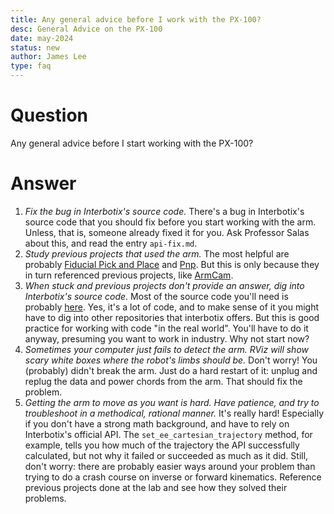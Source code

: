 ```yaml
---
title: Any general advice before I work with the PX-100?
desc: General Advice on the PX-100 
date: may-2024 
status: new
author: James Lee 
type: faq
---
```


# Question
Any general advice before I start working with the PX-100?

# Answer

1. _Fix the bug in Interbotix's source code._ There's a bug in Interbotix's
   source code that you should fix before you start working with the arm.
Unless, that is, someone already fixed it for you. Ask Professor Salas about
this, and read the entry `api-fix.md`.
2. _Study previous projects that used the arm._ The most helpful are probably
   [Fiducial Pick and
Place](https://github.com/campusrover/fiducial_pick_and_place) and
[Pnp](https://github.com/campusrover/pnp). But this is only because they in turn
referenced previous projects, like
[ArmCam](https://github.com/campusrover/ArmCam/).
3. _When stuck and previous projects don't provide an answer, dig into
   Interbotix's source code._ Most of the source code you'll need is probably
[here](https://github.com/Interbotix/interbotix_ros_toolboxes). Yes, it's a lot
of code, and to make sense of it you might have to dig into other repositories
that interbotix offers. But this is good practice for working with code "in the
real world". You'll have to do it anyway, presuming you want to work in
industry. Why not start now?
4. _Sometimes your computer just fails to detect the arm. RViz will show scary
   white boxes where the robot's limbs should be._ Don't worry! You (probably)
didn't break the arm. Just do a hard restart of it: unplug and replug the data
and power chords from the arm. That should fix the problem.
5. _Getting the arm to move as you want is hard. Have patience, and try to
   troubleshoot in a methodical, rational manner._ It's really hard! Especially
if you don't have a strong math background, and have to rely on Interbotix's
official API. The `set_ee_cartesian_trajectory` method, for example, tells you
how much of the trajectory the API successfully calculated, but not why it
failed or succeeded as much as it did. Still, don't worry: there are probably
easier ways around your problem than trying to do a crash course on inverse or
forward kinematics. Reference previous projects done at the lab and see how they
solved their problems.

